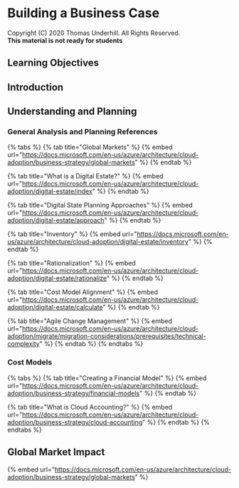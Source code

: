 # Building a Business Case
Copyright (C) 2020 Thomas Underhill.  All Rights Reserved.
<br>
****This material is not ready for students****


## Learning Objectives

## Introduction

##

## Understanding and Planning

### General Analysis and Planning References

{% tabs %}
{% tab title="Global Markets" %}
{% embed url="https://docs.microsoft.com/en-us/azure/architecture/cloud-adoption/business-strategy/global-markets" %}
{% endtab %}

{% tab title="What is a Digital Estate?" %}
{% embed url="https://docs.microsoft.com/en-us/azure/architecture/cloud-adoption/digital-estate/index" %}
{% endtab %}

{% tab title="Digital State Planning Approaches" %}
{% embed url="https://docs.microsoft.com/en-us/azure/architecture/cloud-adoption/digital-estate/approach" %}
{% endtab %}

{% tab title="Inventory" %}
{% embed url="https://docs.microsoft.com/en-us/azure/architecture/cloud-adoption/digital-estate/inventory" %}
{% endtab %}

{% tab title="Rationalization" %}
{% embed url="https://docs.microsoft.com/en-us/azure/architecture/cloud-adoption/digital-estate/rationalize" %}
{% endtab %}

{% tab title="Cost Model Alignment" %}
{% embed url="https://docs.microsoft.com/en-us/azure/architecture/cloud-adoption/digital-estate/calculate" %}
{% endtab %}

{% tab title="Agile Change Management" %}
{% embed url="https://docs.microsoft.com/en-us/azure/architecture/cloud-adoption/migrate/migration-considerations/prerequisites/technical-complexity" %}
{% endtab %}
{% endtabs %}

### Cost Models

{% tabs %}
{% tab title="Creating a Financial Model" %}
{% embed url="https://docs.microsoft.com/en-us/azure/architecture/cloud-adoption/business-strategy/financial-models" %}
{% endtab %}

{% tab title="What is Cloud Accounting?" %}
{% embed url="https://docs.microsoft.com/en-us/azure/architecture/cloud-adoption/business-strategy/cloud-accounting" %}
{% endtab %}
{% endtabs %}

## Global Market Impact

{% embed url="https://docs.microsoft.com/en-us/azure/architecture/cloud-adoption/business-strategy/global-markets" %}
